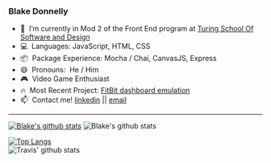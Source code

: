### Blake Donnelly

- 🔭&nbsp;  I’m currently in Mod 2 of the Front End program at [Turing School Of Software and Design](https://turing.io/)
- :computer:&nbsp;  Languages: JavaScript, HTML, CSS
- :package:&nbsp;  Package Experience: Mocha / Chai, CanvasJS, Express
- 😄&nbsp;  Pronouns:&nbsp;  He / Him
- :video_game:&nbsp;  Video Game Enthusiast 
- :fire:&nbsp; Most Recent Project: [FitBit dashboard emulation](https://github.com/BlakeDonn/fitlit-starter-kit)
- 📫&nbsp;  Contact me!  [linkedin](https://www.linkedin.com/in/blake-donnelly/)  || [email](blake.donnelly2@yahoo.com)

___
[![Blake's github stats](https://github-readme-stats.vercel.app/api?username=BlakeDonn)](https://github.com/BlakeDonn/github-readme-stats)
![Blake's github stats](https://github-readme-stats.vercel.app/api?username=BlakeDonn&count_private=true)

[![Top Langs](https://github-readme-stats.vercel.app/api/top-langs/?username=BlakeDonn)](https://github.com/travisgm92/github-readme-stats)        
![Travis' github stats](https://github-readme-stats.vercel.app/api?username=BlakeDonn&show_icons=true&theme=dark)
